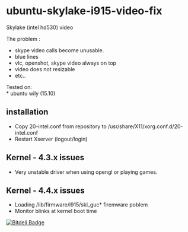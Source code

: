 # ubuntu-skylake-i915-video-fix<br />

Skylake (intel hd530) video <br />

The problem :<br />
 * skype video calls become unusable.<br />
 * blue lines<br />
 * vlc, openshot, skype video always on top<br />
 * video does not resizable<br />
 * etc..<br />
 

Tested on:  <br />
     * ubuntu wily (15.10)  <br />

## installation
* Copy 20-intel.conf from repository to /usr/share/X11/xorg.conf.d/20-intel.conf
* Restart Xserver (logout/login)


## Kernel - 4.3.x issues
 * Very unstable driver when using opengl or playing games.
 
## Kernel - 4.4.x issues
 * Loading /lib/firmware/i915/skl_guc* firemware poblem
 * Monitor blinks at kernel boot time


[![Bitdeli Badge](https://d2weczhvl823v0.cloudfront.net/linuxenko/ubuntu-skylake-i915-video-fix/trend.png)](https://bitdeli.com/free "Bitdeli Badge")

